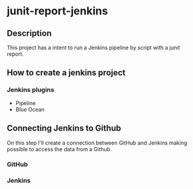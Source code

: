 # junit-report-jenkins

## Description
This project has a intent to run a Jenkins pipeline by script with a junit report.


## How to create a jenkins project

### Jenkins plugins
* Pipeline
* Blue Ocean

## Connecting Jenkins to Github
On this step I'll create a connection between GitHub and Jenkins making possible to access the data from a Github.

### GitHub


### Jenkins
